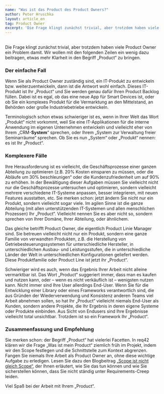```yaml
---
name: "Was ist das Product des Product Owners?"
author: Peter Hruschka
layout: article_en
tag: Product Owner
excerpt: 'Die Frage klingt zunächst trivial, aber trotzdem haben viele Product Owner ein Problem damit. Wir wollen mit den folgenden Zeilen ein wenig dazu beitragen, etwas mehr Klarheit in den Begriff „Product“ zu bringen.'
---
```

<br>
Die Frage klingt zunächst trivial, aber trotzdem haben viele Product Owner ein Problem damit. Wir wollen mit den folgenden Zeilen ein wenig dazu beitragen, etwas mehr Klarheit in den Begriff „Product“ zu bringen.

### Der einfache Fall

Wenn Sie als Product Owner zuständig sind, ein IT-Produkt zu entwickeln bzw. weiterzuentwickeln, dann ist die Antwort wohl einfach. Dieses IT-Produkt ist Ihr „Product“ und Sie werden genau dafür Ihren Product Backlog füllen. Dabei ist es egal, ob das eine neue App für Smart Devices ist,  oder ob Sie ein komplexes Produkt für die Vermarktung an den Mittelstand, an Behörden oder große Industriebetriebe entwickeln.

Terminologisch schon etwas schwieriger ist es, wenn in Ihrer Welt das Wort „Produkt“ nicht vorkommt, weil Sie eine IT-Applikationen für die interne Anwendung im eigenen Unternehmen entwickeln und vielleicht eher von Ihrem „CRM-**System**“ sprechen, oder Ihrem „System zur Verwaltung freier Seminarräume“ sprechen. Ob Sie es nun „System“ oder „Produkt“ nennen: es ist Ihr „Product“.

### Komplexere Fälle

Ihre Herausforderung ist es vielleicht, die Geschäftsprozesse einer ganzen Abteilung zu optimieren (z.B. 20% Kosten einsparen zu müssen, oder die Abläufe um 30% beschleunigen“ oder die Kundenzufriedenheit um auf 90% zu erhöhen. In der Bewältigung dieser Aufgaben müssen Sie vielleicht nicht nur die Geschäftsprozesse untersuchen und optimieren, sondern vielleicht mehrere verschiedene IT-Systeme anpassen, besser integrieren, mit neuen Features ausstatten, etc. Sie merken schon: jetzt ändern Sie nicht nur ein Produkt, sondern vielleicht sogar viele. Im agilen Sinne ist die ganze Abteilung (mit allen unterstützenden IT-Systemen und allen menschlichen Prozessen) Ihr „Product“. Vielleicht nennen Sie es aber nicht so, sondern sprechen von Ihrer Domäne, Ihrer Abteilung, oder ähnlichem.

Das gleiche betrifft Product Owner, die eigentlich Product Linie Manager sind. Sie betreuen vielleicht nicht nur ein Produkt, sondern eine ganze Familie von verwandten Produkten, z.B. die Herstellung von Getriebesteuerungssystemen für unterschiedliche Hersteller, in unterschiedlichen Ausbau- und Leistungsstufen, die in unterschiedliche Länder der Welt in unterschiedlichen Konfigurationen geliefert werden. Diese Produktfamilie oder Product Line ist jetzt ihr „Product“.

Schwieriger wird es auch, wenn das Ergebnis Ihrer Arbeit nicht alleine vermarktbar ist. Das Wort „Product“ suggeriert immer, dass man es kaufen und nutzen kann, oder – wenn es nicht verkäuflich ist – wenigsten nutzen kann. Nicht immer sind Ihre User allerdings End-User. Wenn Sie für die Entwicklung einer Library oder eines Frameworks verantwortlich sind, die aus Gründen der Wiederverwendung und Konsistenz anderen Teams viel Arbeit abnehmen sollen, so hat Ihr „Product“ vielleicht niemals End-User als Kunden, sondern andere Projekte, die Ihr Ergebnis in deren eigene Systeme oder Produkte einbinden. Aus Sicht von Endusers sind Ihre Ergebnisse vielleicht total unsichtbar. Trotzdem ist so ein Framework Ihr „Product“.

### Zusammenfassung und Empfehlung

Sie merken schon: der Begriff „Product“ hat vielerlei Facetten. In req42 klären wir die Frage „Was ist mein Product“ ziemlich früh im Projekt, indem wir den Scope festlegen und die Schnittstelle zum Kontext abgrenzen. Fangen Sie niemals Ihre Arbeit als Product Owner an, ohne diese wichtige Aufgabe zu erledigen. Lesen Sie dazu den Blogbeitrag [„Scope ist nicht gleich Scope“](/scope-ist-nicht-gleich-scope/), der Ihnen erläutert, wie Sie das tun können und wie Sie sicherstellen können, dass Sie nicht ständig unter Requirements-Creep leiden.

Viel Spaß bei der Arbeit mit Ihrem „Product“.
